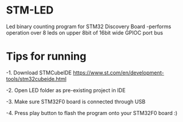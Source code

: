 # STM-LED
 Led binary counting program for STM32 Discovery Board
  -performs operation over 8 leds on upper 8bit of 16bit wide GPIOC port bus
  
# **Tips for running**

 -1. Download STMCubeIDE https://www.st.com/en/development-tools/stm32cubeide.html
 
 -2. Open LED folder as pre-existing project in IDE
 
 -3. Make sure STM32F0 board is connected through USB
 
 -4. Press play button to flash the program onto your STM32F0 board :)
